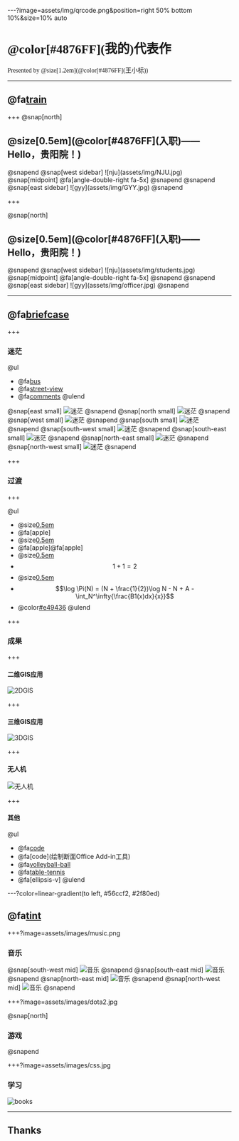 ---?image=assets/img/qrcode.png&position=right 50% bottom 10%&size=10% auto
<h1 style="font-family:'STXingkai';">@color[#4876FF](我的)代表作</h1> 
<p style="font-family:'STXingkai';">Presented by @size[1.2em](@color[#4876FF](王小标))</p>

---
## @fa[train](入职)
+++
@snap[north]
<h2>@size[0.5em](@color[#4876FF](入职)——Hello，贵阳院！)</h2>
@snapend
@snap[west sidebar]
![nju](assets/img/NJU.jpg)
@snap[midpoint]
@fa[angle-double-right fa-5x]
@snapend
@snapend
@snap[east sidebar]
![gyy](assets/img/GYY.jpg)
@snapend

+++

@snap[north]
<h2>@size[0.5em](@color[#4876FF](入职)——Hello，贵阳院！)</h2>
@snapend
@snap[west sidebar]
![nju](assets/img/students.jpg)
@snap[midpoint]
@fa[angle-double-right fa-5x]
@snapend
@snapend
@snap[east sidebar]
![gyy](assets/img/officer.jpg)
@snapend

---

## @fa[briefcase](工作)

+++

### 迷茫
@ul
- @fa[bus](@color[#e49436]陌生的环境)
- @fa[street-view](@color[#e49436]人际关系)
- @fa[comments](@color[#e49436]方言)
@ulend

@snap[east small]
![迷茫](assets/images/1.jpg)
@snapend
@snap[north small]
![迷茫](assets/images/2.jpg)
@snapend
@snap[west small]
![迷茫](assets/images/3.jpg)
@snapend
@snap[south small]
![迷茫](assets/images/4.jpg)
@snapend
@snap[south-west small]
![迷茫](assets/images/5.jpg)
@snapend
@snap[south-east small]
![迷茫](assets/images/6.jpg)
@snapend
@snap[north-east small]
![迷茫](assets/images/7.jpg)
@snapend
@snap[north-west small]
![迷茫](assets/images/8.jpg)
@snapend

+++

### 过渡

+++

@ul
- @size[0.5em](先假设你有一个苹果。)
- @fa[apple]
- @size[0.5em](假设有人又给了你另一个苹果。)
- @fa[apple]@fa[apple]
- @size[0.5em](现在，数一下你所拥有的苹果数量，你会得到结果是两个。也就是说一个苹果加一个苹果等于两个苹果，即一加一等于二。)
- $$1 + 1 = 2$$
- @size[0.5em](那么，现在你已经对算数的基本原理有了一定了解了，我们来看看下面这个例子，将上述知识运用到实践中。)
- $$\log 	\Pi(N) = (N + \frac{1}{2})\log N - N + A - \int_N^\infty{\frac{B1(x)dx}{x}}$$
- @color[#e49436](好吧，其实，我也不知道怎么缓过来的)
@ulend

+++

### 成果

+++

#### 二维GIS应用
![2DGIS](assets/images/2DGIS1.png)

+++

#### 三维GIS应用
![3DGIS](assets/images/3DGIS.png)

+++ 

#### 无人机
![无人机](assets/images/huaxi3D.jpg)

+++

#### 其他

@ul
- @fa[code](标准GDB数据合并工具)<br>
- @fa[code](绘制断面Office Add-in工具)
- @fa[volleyball-ball](气排球)
- @fa[table-tennis](乒乓球(裁判))
- @fa[ellipsis-v]
@ulend

---?color=linear-gradient(to left, #56ccf2, #2f80ed)

## @fa[tint](生活)

+++?image=assets/images/music.png

### 音乐

@snap[south-west mid]
![音乐](assets/images/worldend.jpg)
@snapend
@snap[south-east mid]
![音乐](assets/images/youthsociety.jpg)
@snapend
@snap[north-east mid]
![音乐](assets/images/sun.jpg)
@snapend
@snap[north-west mid]
![音乐](assets/images/cat.png)
@snapend

+++?image=assets/images/dota2.jpg

@snap[north]
<h3>游戏</h3>
@snapend

+++?image=assets/images/css.jpg

### 学习

![books](assets/images/books.png)

---

## Thanks